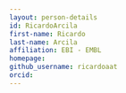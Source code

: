 ```yaml
---
layout: person-details
id: RicardoArcila
first-name: Ricardo
last-name: Arcila
affiliation: EBI - EMBL
homepage:
github_username: ricardoaat
orcid:
---
```

